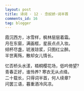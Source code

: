 ```yaml
---
layout: post
title: 诗词 · 12 · 念奴娇·词半首
comments_id: 16
tag: blogger
---
```


霞沉西方，冰雪样，枫林层层着霜。<br />
月在东窗，满画框，星辰点点入妆。<br />
倾杯尽盏，琥液琼浆，只图红尘醉。<br />
半世离殇，散却女儿情长。

忆否桥头水漾，梧桐樱花场，低吟倚望?<br />
青春正好，谁怜养? 寒衣无从点绛。<br />
二十载长，只得词半首，何人续章?<br />
问罢三语，暮重酒冷风凉。
